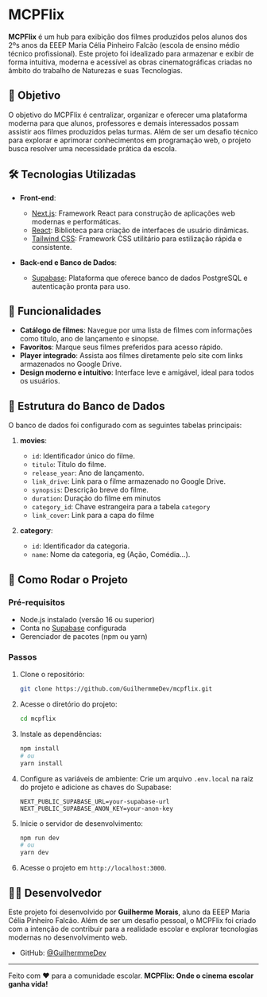 # MCPFlix

**MCPFlix** é um hub para exibição dos filmes produzidos pelos alunos dos 2ºs anos da EEEP Maria Célia Pinheiro Falcão (escola de ensino médio técnico profissional). Este projeto foi idealizado para armazenar e exibir de forma intuitiva, moderna e acessível as obras cinematográficas criadas no âmbito do trabalho de Naturezas e suas Tecnologias.

## 🎥 Objetivo
O objetivo do MCPFlix é centralizar, organizar e oferecer uma plataforma moderna para que alunos, professores e demais interessados possam assistir aos filmes produzidos pelas turmas. Além de ser um desafio técnico para explorar e aprimorar conhecimentos em programação web, o projeto busca resolver uma necessidade prática da escola.

## 🛠️ Tecnologias Utilizadas
- **Front-end**:
  - [Next.js](https://nextjs.org/): Framework React para construção de aplicações web modernas e performáticas.
  - [React](https://reactjs.org/): Biblioteca para criação de interfaces de usuário dinâmicas.
  - [Tailwind CSS](https://tailwindcss.com/): Framework CSS utilitário para estilização rápida e consistente.

- **Back-end e Banco de Dados**:
  - [Supabase](https://supabase.com/): Plataforma que oferece banco de dados PostgreSQL e autenticação pronta para uso.

## 🌟 Funcionalidades
- **Catálogo de filmes**: Navegue por uma lista de filmes com informações como título, ano de lançamento e sinopse.
- **Favoritos**: Marque seus filmes preferidos para acesso rápido.
- **Player integrado**: Assista aos filmes diretamente pelo site com links armazenados no Google Drive.
- **Design moderno e intuitivo**: Interface leve e amigável, ideal para todos os usuários.

## 📂 Estrutura do Banco de Dados
O banco de dados foi configurado com as seguintes tabelas principais:

1. **movies**:
   - `id`: Identificador único do filme.
   - `titulo`: Título do filme.
   - `release_year`: Ano de lançamento.
   - `link_drive`: Link para o filme armazenado no Google Drive.
   - `synopsis`: Descrição breve do filme.
   - `duration`: Duração do filme em minutos
   - `category_id`: Chave estrangeira para a tabela `category`
   - `link_cover`: Link para a capa do filme

2. **category**:
   - `id`: Identificador da categoria.
   - `name`: Nome da categoria, eg (Ação, Comédia...).

## 🚀 Como Rodar o Projeto

### Pré-requisitos
- Node.js instalado (versão 16 ou superior)
- Conta no [Supabase](https://supabase.com/) configurada
- Gerenciador de pacotes (npm ou yarn)

### Passos
1. Clone o repositório:
   ```bash
   git clone https://github.com/GuilhermmeDev/mcpflix.git
   ```
2. Acesse o diretório do projeto:
   ```bash
   cd mcpflix
   ```
3. Instale as dependências:
   ```bash
   npm install
   # ou
   yarn install
   ```
4. Configure as variáveis de ambiente:
   Crie um arquivo `.env.local` na raiz do projeto e adicione as chaves do Supabase:
   ```env
   NEXT_PUBLIC_SUPABASE_URL=your-supabase-url
   NEXT_PUBLIC_SUPABASE_ANON_KEY=your-anon-key
   ```
5. Inicie o servidor de desenvolvimento:
   ```bash
   npm run dev
   # ou
   yarn dev
   ```
6. Acesse o projeto em `http://localhost:3000`.

## 👨‍💻 Desenvolvedor
Este projeto foi desenvolvido por **Guilherme Morais**, aluno da EEEP Maria Célia Pinheiro Falcão. Além de ser um desafio pessoal, o MCPFlix foi criado com a intenção de contribuir para a realidade escolar e explorar tecnologias modernas no desenvolvimento web.

- GitHub: [@GuilhermmeDev](https://github.com/GuilhermmeDev)

---

Feito com ❤️ para a comunidade escolar. **MCPFlix: Onde o cinema escolar ganha vida!**


